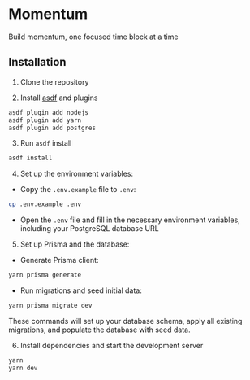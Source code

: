 # Momentum

Build momentum, one focused time block at a time

## Installation

1. Clone the repository

2. Install [asdf](https://github.com/asdf-vm/asdf) and plugins

``` bash
asdf plugin add nodejs
asdf plugin add yarn
asdf plugin add postgres
```

3. Run `asdf` install

```bash
asdf install
```

4. Set up the environment variables:
- Copy the `.env.example` file to `.env`:

``` bash
cp .env.example .env
```

- Open the `.env` file and fill in the necessary environment variables, including your PostgreSQL database URL

5. Set up Prisma and the database:
- Generate Prisma client:

``` bash
yarn prisma generate
```

   - Run migrations and seed initial data:

 ``` bash
 yarn prisma migrate dev
 ```

These commands will set up your database schema, apply all existing migrations, and populate the database with seed data.

6. Install dependencies and start the development server

``` bash
yarn
yarn dev
```

